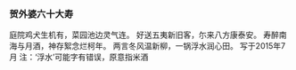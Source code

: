 ### 贺外婆六十大寿
庭院鸡犬生机有，菜园池边灵气连。
好送五夷新旧客，尓来八方康泰安。
寿醉南海与月酒，神存絮念烂柯年。
两言冬风温新柳，一锅浮水润心田。
写于2015年7月
注：‘浮水’可能字有错误，原意指米酒
